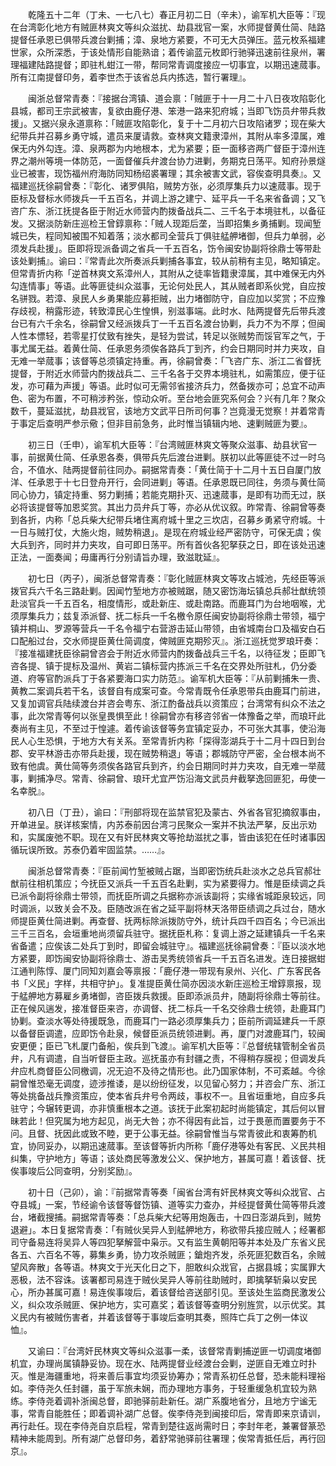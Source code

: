 <!-- { "loadSidebar": true } -->
　　乾隆五十二年（丁未、一七八七）春正月初二日（辛未），谕军机大臣等：『现在台湾彰化地方有贼匪林爽文等纠众滋扰、劫县戕官一案，水师提督黄仕简、陆路提督任承恩已俱带兵渡台剿捕；漳、泉地方紧要，不可无大员弹压。蓝元枚系福建世家，众所深悉，于该处情形自能熟谙；着传谕蓝元枚即行驰驿迅速前往泉州，署理福建陆路提督；即驻札蚶江一带，帮同常青调度接应一切事宜，以期迅速蒇事。所有江南提督印务，着李世杰于该省总兵内拣选，暂行署理』。

　　闽浙总督常青奏：『接据台湾镇、道会禀：「贼匪于十一月二十八日夜攻陷彰化县城，都司王宗武被害，复欲由鹿仔港、笨港一路来犯府城；当即飞饬员弁带兵救援」。又据兴泉永道禀称：「贼匪攻陷彰化，复于十二月初六日攻陷诸罗；现在柴大纪带兵并召募乡勇守城，遣员来厦请救。查林爽文籍隶漳州，其附从率多漳属，难保无内外勾连。漳、泉两郡为内地根本，尤为紧要；臣一面移咨两广督臣于漳州连界之潮州等境一体防范，一面督催兵弁渡台协力进剿，务期克日荡平。知府孙景燧业已被害，现饬福州府海防同知杨绍裘署理；其余被害文武，容俟查明具奏』。又福建巡抚徐嗣曾奏：『彰化、诸罗俱陷，贼势方张，必须厚集兵力以速蒇事。现于臣标及督标水师拨兵一千五百名，并调上游之建宁、延平兵一千名来省备调；又飞咨广东、浙江抚提各臣于附近水师营内酌拨备战兵二、三千名于本境驻札，以备征发。又据淡防新庄巡检王曾錞禀称：「贼人现距后垄，当即招集乡勇捕剿。现闻堑城已失，程同知被围不知着落；淡水都司全营兵丁俱驻艋舺堵御，但兵力单弱，必须发兵赴援」。臣即将现派备调之省兵一千五百名，饬令闽安协副将徐鼎士等带赴该处剿捕』。谕曰：『常青此次所奏派兵剿捕各事宜，较从前稍有主见，略知镇定。但常青折内称「逆首林爽文系漳州人，其附从之徒率皆籍隶漳属，其中难保无内外勾连情事」等语。此等匪徒纠众滋事，无论何处民人，其从贼者即系伙党，自应按名骈戮。若漳、泉民人乡勇果能应募拒贼，出力堵御防守，自应加以奖赏；不应豫存歧视，稍露形迹，转致漳民心生惶惧，别滋事端。此时水、陆两提督先后带兵渡台已有六千余名，徐嗣曾又经派拨兵丁一千五百名渡台协剿，兵力不为不厚；但闽人性本慓轻，若零星打仗致有挫失，是轻为尝试，转足以张贼势而馁官军之气，于事尤属无益。着黄仕简、任承恩务须俟各路兵丁到齐，约会日期同时并力夹攻，自无难一举蒇事；该督等总须镇定持重。再，徐嗣曾奏：「飞咨广东、浙江二省督抚提督，于附近水师营内酌拨战兵二、三千名各于交界本境驻札，如需策应，便于征发，亦可藉为声援」等语。此时似可无需邻省接济兵力，然备拨亦可；总宜不动声色、密为布置，不可稍涉矜张，惊动众听。至台地会匪究系何会？兴有几年？聚众数千，蔓延滋扰，劫县戕官，该地方文武平日所司何事？岂竟漫无觉察！并着常青于事定后查明严参示儆；但非目前急务，此时惟当镇辑内地、速剿贼匪为要』。

　　初三日（壬申），谕军机大臣等：『台湾贼匪林爽文等聚众滋事、劫县状官一事，前据黄仕简、任承恩各奏，俱带兵先后渡台进剿。朕初以此等匪徒不过一时乌合，不值水、陆两提督前往同办。嗣据常青奏：「黄仕简于十二月十五日自厦门放洋、任承恩于十七日登舟开行，会同进剿」等语。任承恩既已同往，务须与黄仕简同心协力，镇定持重、努力剿捕；若能克期扑灭、迅速蒇事，是即有功而无过，朕必将该提督等加恩奖赏。其出力员弁兵丁等，亦必从优议叙。昨常青、徐嗣曾等奏到各折，内称「总兵柴大纪带兵堵住离府城十里之三坎店，召募乡勇紧守府城。十一日与贼打仗，大施火炮，贼势稍退」。是现在府城业经严密防守，可保无虞；俟大兵到齐，同时并力夹攻，自可即日荡平。所有首伙各犯拏获之日，即在该处迅速正法，一面奏闻；毋庸再行分别请旨办理，致滋耽延』。

　　初七日（丙子），闽浙总督常青奏：『彰化贼匪林爽文等攻占城池，先经臣等派拨官兵六千名三路赴剿。因闻竹堑地方亦被贼踞，随又密饬海坛镇总兵郝壮猷统领赴淡官兵一千五百名，相度情形，或赴新庄、或赴南路。而鹿耳门为台地咽喉，尤须厚集兵力；兹复添派督、抚二标兵一千名檄令原任闽安协副将徐鼎士带领，福宁镇并桐山、罗源等营兵一千名令福宁右营游击延山带领，由省城南台口及福安白石口配船过台，交水师提臣黄仕简调度，俾贼匪克期殄灭』。浙江巡抚觉罗琅玕奏：『接准福建抚臣徐嗣曾咨会于附近水师营内酌拨备战兵三千名，以待征发；臣即飞咨各提、镇于提标及温州、黄岩二镇标营内拣派三千名在交界处所驻札，仍分委道、府等官酌派兵丁于各紧要海口实力防范』。谕军机大臣等：『从前剿捕朱一贵、黄教二案调兵若干名，该督自有成案可查。今常青既令任承恩带兵由鹿耳门前进，又复加调官兵陆续渡台并咨会粤东、浙江酌备战兵以资策应；台湾常有纠众不法之事，此次常青等何以张皇畏惧至此！徐嗣曾亦有移咨邻省一体豫备之举，而琅玕此奏尚有主见，不至过于惶遽。着传谕该督等务宜镇定妥办，不可张大其事，使沿海民人心生恐惧，于地方大有关系。至常青折内称「探得澎湖兵于十二月十四日到台郡、安平林游击亦带兵赴援，现在贼势稍退」等语；郡城防守严密，全台根本尚不致有他虞。黄仕简等务须俟各路官兵到齐，约会日期同时并力夹攻，自无难一举蒇事，剿捕净尽。常青、徐嗣曾、琅玕尤宜严饬沿海文武员弁截拏逸回匪犯，毋使一名幸脱』。

　　初八日（丁丑），谕曰：『刑部将现在监禁官犯及蒙古、外省各官犯摘叙事由，开单进呈。朕详核案情，内苏泰前因台湾刁民聚众一案并不执法严拏，反出示劝和，实属废弛不职。现在又有奸民林爽文等抢劫滋扰之事，皆由该犯在任时诸事因循玩误所致。苏泰仍着牢固监禁。……』。

　　闽浙总督常青奏：『臣前闻竹堑被贼占踞，当即密饬统兵赴淡水之总兵官郝壮猷前往相机策应；今抚臣又派兵一千五百名赴剿，实为紧要得力。惟是臣续调之兵已派令副将徐鼎士带领，而抚臣所调之兵据称亦派该副将；实缘省城距泉较远，同时调派，以致关会不及。臣随改派在省之延平副将林天洛带臣绩调之兵过台，随水师提臣黄仕简进剿。再查督、抚两标除派拨防守外，统计兵四千四百名；今已派出三千三百名，会垣重地尚须留兵驻守。据抚臣札称：复调上游之延建镇兵一千名来省备遣；应俟该二处兵丁到时，即留会城驻守』。福建巡抚徐嗣曾奏：『臣以淡水地方紧要，即饬闽安协副将徐鼎士、游击吴秀统领省兵一千五百名进发。连日接据蚶江通判陈惇、厦门同知刘嘉会等禀报：「鹿仔港一带现有泉州、兴化、广东客民各书「义民」字样，共相守护」。复准提臣黄仕简亦因淡水新庄巡检王增錞禀报，现于艋舺地方募雇乡勇堵御，咨臣拨兵救援。臣即添派员弁，随副将徐鼎士等前往。正在候风遄发，接准督臣来咨，亦调督、抚二标兵一千名交徐鼎士统领，赴鹿耳门协剿。查淡水等处待援既急，而鹿耳门一路必须厚集兵力；臣前所调延建兵一千原以备督臣调遣，应即饬令赴泉，候督臣派员统领进剿。再，厦门对渡鹿耳门，较闽安更便；臣已飞札厦门备船，俟兵到飞渡』。谕军机大臣等：『总督统辖管制全省员弁，凡有调遣，自当听督臣主政。巡抚虽亦有封疆之责，不得稍存膜视；但调发兵弁应札商督臣公同檄调，况无迫不及待之情形也。此乃国家体制，不可紊越。今徐嗣曾惟恐毫无调度，迹涉推诿，是以纷纷征发，以见留心努力；并咨会广东、浙江等处挑备战兵豫资策应，使本省兵弁号令两歧，事权不一。且省垣重地，自应多兵驻守；今辗转更调，亦非慎重根本之道。该抚于此案初起时尚能镇定，其后何以冒昧若此！但究属为地方起见，尚无大咎；亦不得因有此旨，过于畏葸而置要务于不问。且督、抚因此或致不睦，更于公事无益。徐嗣曾惟当与常青彼此和衷筹酌机宜，协同妥办，以期迅速蒇事。至该督等折内所称「鹿仔港等处有客民、义民共相纠集，守护地方」等语；该处商民等激发公义、保护地方，甚属可嘉！着该督、抚俟事竣后公同查明，分别奖励』。

　　初十日（己卯），谕：『前据常青等奏「闽省台湾有奸民林爽文等纠众戕官、占夺县城」一案，节经谕令该督等督饬镇、道等实力查办，并经提督黄仕简等带兵渡台，堵截搜捕。嗣据常青等奏：「总兵柴大纪等用炮轰击，十四日澎湖兵到，贼势退避」。本日复据常青奏：「有贼伙吴异人到艋舺地方，称欲带兵接应贼人；经署都司守备易连将吴异人等四犯拏解营中枭示。又有监生黄朝阳等并本处及广东省义民各五、六百名不等，募集乡勇，协力攻杀贼匪；鎗炮齐发，杀死匪犯数百名，余贼望风奔散」各等语。林爽文于光天化日之下，胆敢纠众戕官，占据县城；实属罪大恶极，法不容诛。该署都司易连于贼伙吴异人等前往助贼时，即擒拏斩枭以安民心，所办甚属可嘉！易连俟事竣后，着该督给咨送部引见。至该处生监商民激发公义，纠众攻杀贼匪、保护地方，实可嘉奖；着该督等查明分别旌赏，以示优奖。其义民内有被贼伤害者，并着该督等于事竣后查明其奏，照阵亡兵丁之例一体议恤』。

　　又谕曰：『台湾奸民林爽文等纠众滋事一柔，该督常青剿捕逆匪一切调度堵御机宜，办理尚属镇静妥协。现在水、陆两提督业经渡台会剿，逆匪自无难立时扑灭。惟是海疆重地，将来善后事宜均须妥协筹办；常青系初任总督，恐未能料理裕如。李侍尧久任封疆，虽于军旅未娴，而办理地方事务，于轻重缓急机宜较为熟练。李侍尧着调补浙闽总督，即驰驿前赴新任。湖广系腹地省分，且地方宁谧无事，常青自能胜任；即着调补湖广总督。俟李侍尧到闽接印后，常青即来京请训，再行赴任。现在李侍尧自京启程，常青到楚往返尚需时日；李封年老，兼署督篆恐精神未能周到。所有湖广总督印务，着舒常驰驿前往署理；俟常青抵任后，再行回京』。


